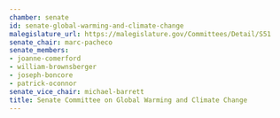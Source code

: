 ```yaml
---
chamber: senate
id: senate-global-warming-and-climate-change
malegislature_url: https://malegislature.gov/Committees/Detail/S51
senate_chair: marc-pacheco
senate_members:
- joanne-comerford
- william-brownsberger
- joseph-boncore
- patrick-oconnor
senate_vice_chair: michael-barrett
title: Senate Committee on Global Warming and Climate Change
---
```

